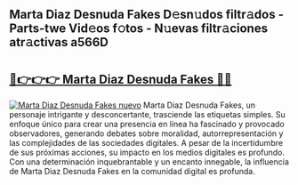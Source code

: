 ## Marta Diaz Desnuda Fakes D𝚎sn𝚞dos filtr𝚊dos - Parts-twe Vid𝚎os f𝚘tos - N𝚞evas filtr𝚊ciones atr𝚊ctivas a566D

# <h2><a href="http://mbbtj9.tromn.icu/?c=Marta+Diaz+Desnuda+Fakes">🔗👉👉👉 Marta Diaz Desnuda Fakes 🔗🔗</a></h2>

[![Marta Diaz Desnuda Fakes nuevo](https://i.imgur.com/pEAQMta.gif)](http://mbbtj9.tromn.icu/?c=Marta+Diaz+Desnuda+Fakes)
Marta Diaz Desnuda Fakes, un personaje intrigante y desconcertante, trasciende las etiquetas simples. Su enfoque único para crear una presencia en línea ha fascinado y provocado observadores, generando debates sobre moralidad, autorrepresentación y las complejidades de las sociedades digitales. A pesar de la incertidumbre de sus próximas acciones, su impacto en los medios digitales es profundo. Con una determinación inquebrantable y un encanto innegable, la influencia de Marta Diaz Desnuda Fakes en la comunidad digital es profunda.
